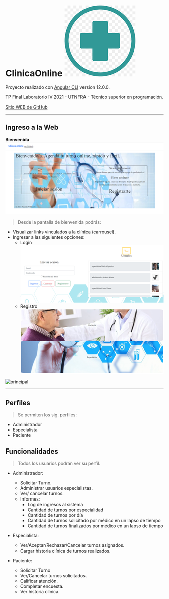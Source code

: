 # ClinicaOnline ![Logo](src/assets/imagenes/logo.png "Logo")

Proyecto realizado con [Angular CLI](https://github.com/angular/angular-cli) version 12.0.0.

TP Final Laboratorio IV 2021 - UTNFRA - Técnico superior en programación.

[Sitio WEB de GitHub](https://github.com/AndresWuthrich/clinicaonlineadw)

-----
## Ingreso a la Web 

**Bienvenida**
![Bienvenido](src/assets/imagenes/bienvenido2.png "Bienvenido")

>Desde la pantalla de bienvenida podrás:
* Visualizar links vinculados a la clínica (carrousel).
* Ingresar a las siguientes opciones:
    * Login
    ![Login](src/assets/imagenes/login.png "Login")
    * Registro
    ![Registro](src/assets/imagenes/registro.png "Registro")


![principal](http://octaviovillegas.github.io/CursoIngresoJS/img/principal.gif)

-----
## Perfiles 
>Se permiten los sig. perfiles:
* Administrador
* Especialista
* Paciente

## Funcionalidades 
>Todos los usuarios podrán ver su perfil.

* Administrador:
    * Solicitar Turno.
    * Administrar usuarios especialistas.
    * Ver/ cancelar turnos.
    * Informes:
        * Log de ingresos al sistema
        * Cantidad de turnos por especialidad
        * Cantidad de turnos por día
        * Cantidad de turnos solicitado por médico en un lapso de tiempo
        * Cantidad de turnos finalizados por médico en un lapso de tiempo      

* Especialista:
    * Ver/Aceptar/Rechazar/Cancelar turnos asignados.
    * Cargar historia clínica de turnos realizados.

* Paciente:
    * Solicitar Turno
    * Ver/Cancelar turnos solicitados.
    * Calificar atención.
    * Completar encuesta.
    * Ver historia clínica. 

